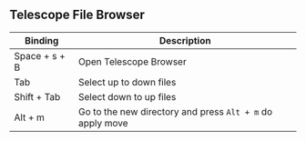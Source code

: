 ## Telescope File Browser

| Binding       | Description                                               |
| ------------- | --------------------------------------------------------- |
| Space + s + B | Open Telescope Browser                                    |
| Tab           | Select up to down files                                   |
| Shift + Tab   | Select down to up files                                   |
| Alt + m       | Go to the new directory and press `Alt + m` do apply move |
